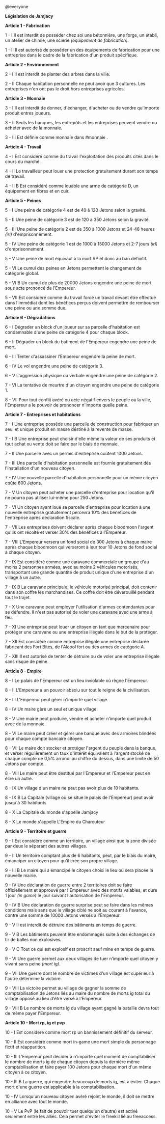 @everyone 

**Législation de Jamjacy**

**Article 1 - Fabrication**

1 - I
Il est interdit de posséder chez soi une bétonnière, une forge, un établi, un atelier de chimie, une scierie *(équipement de fabrication)*.

1 - II
Il est autorisé de posséder un des équipements de fabrication pour une entreprise dans le cadre de la fabrication d'un produit spécifique.

**Article 2 - Environnement**

2 - I
Il est interdit de planter des arbres dans la ville.

2 - II
Chaque habitation personnelle ne peut avoir que 3 cultures. Les entreprises n'en ont pas le droit hors entreprises agricoles.

**Article 3 - Monnaie**

3 - I
Il est interdit de donner, d'échanger, d'acheter ou de vendre qu'importe produit entres joueurs.

3 - II
Seuls les banques, les entrepôts et les entreprises peuvent vendre ou acheter avec de la monnaie.

3 - III
Est définie comme monnaie dans #monnaie .

**Article 4 - Travail**

4 - I
Est considéré comme du travail l'exploitation des produits cités dans le cours du marché.

4 - II
Le travailleur peut louer une protection gratuitement durant son temps de travail.

4 - II B
Est considéré comme louable une arme de catégorie D, un équipement en fibres et en cuir.

**Article 5 - Peines**

5 - I
Une peine de catégorie 4 est de 40 à 120 Jetons selon la gravité.

5 - II 
Une peine de catégorie 3 est de 120 à 350 Jetons selon la gravité.

5 - III 
Une peine de catégorie 2 est de 350 à 1000 Jetons et 24-48 heures *(irl)* d'emprisonnement.

5 - IV
Une peine de catégorie 1 est de 1000 à 15000 Jetons et 2-7 jours *(irl)* d'emprisonnement.

5 - V
Une peine de mort équivaut à la mort RP et donc au ban définitif.

5 - VI
Le cumul des peines en Jetons permettent le changement de catégorie global.

5 - VI B
Un cumul de plus de 20000 Jetons engendre une peine de mort sous acte prononcé de l'Empereur.

5 - VII Est considéré comme du travail forcé un travail devant être effectué dans l'immédiat dont les bénéfices perçus doivent permettre de rembourser une peine ou une somme due.

**Article 6 - Dégradations**

6 - I 
Dégrader un block d'un joueur sur sa parcelle d'habitation est condamnable d'une peine de catégorie 4 pour chaque block.

6 - II 
Dégrader un block du batiment de l'Empereur engendre une peine de mort.

6 - III
Tenter d'assassiner l'Empereur engendre la peine de mort.

6 - IV
Le vol engendre une peine de catégorie 3.

6 - V
L'aggression physique ou verbale engendre une peine de catégorie 2.

7 - VI
La tentative de meurtre d'un citoyen engendre une peine de catégorie 1.

8 - VII
Pour tout conflit avéré ou acte négatif envers le peuple ou la ville, l'Empereur a le pouvoir de prononcer n'importe quelle peine.

**Article 7 - Entreprises et habitations**

7 - I Une entreprise possède une parcelle de construction pour fabriquer un seul et unique produit en masse déstiné à la revente de masse.

7 - I B Une entreprise peut choisir d'elle même la valeur de ses produits et tout achat ou vente doit se faire par le biais de monnaie.

7 - II Une parcelle avec un permis d'entreprise coûtent 1000 Jetons.

7 - III Une parcelle d'habitation personnelle est fournie gratuitement dès l'installation d'un nouveau citoyen.

7 - IV Une nouvelle parcelle d'habitation personnelle pour un même citoyen coûte 600 Jetons.

7 - V Un citoyen peut acheter une parcelle d'entreprise pour location qu'il ne pourra pas utiliser lui-même pour 250 Jetons.

7 - VI Un citoyen ayant loué sa parcelle d'entreprise pour location à une nouvelle entreprise gratuitement percevra 10% des bénéfices de l'entreprise après déclaration fiscale.

7 - VII Les entreprises doivent déclarer après chaque bloodmoon l'argent qu'ils ont récolté et verser 30% des bénéfices à l'Empereur.

7 - VIII L'Empereur versera un fond social de 300 Jetons à chaque maire après chaque bloodmoon qui verseront à leur tour 10 Jetons de fond social à chaque citoyen.

7 - IX Est considéré comme une caravane commerciale un groupe d'au moins 2 personnes armées, avec au moins 2 véhicules motorisés, transportant une grande quantité de produit unique d'une entreprise d'un village à un autre.

7 - IX B La caravane principale, le véhicule motorisé principal, doit contenir dans son coffre les marchandises. Ce coffre doit être dévérouillé pendant tout le trajet.

7 - X Une caravane peut employer l'utilisation d'armes contendantes pour se défendre. Il n'est pas autorisé de voler une caravane avec une arme à feu.

7 - XI Une entreprise peut louer un citoyen en tant que mercenaire pour protéger une caravane ou une entreprise illégale dans le but de la protéger.

7 - XII Est considéré comme entreprise illégale une entreprise déclarée fabricant des Fort Bites, de l'Alcool fort ou des armes de catégorie A.

7 - XIII Il est autorisé de tenter de détruire ou de voler une entreprise illégale sans risque de peine.

**Article 8 - Empire**

8 - I Le palais de l'Empereur est un lieu inviolable où règne l'Empereur.

8 - II L'Empereur a un pouvoir absolu sur tout le reigne de la civilisation.

8 - III L'Empereur peut gérer n'importe quel village.

8 - IV Un maire gère un seul et unique village.

8 - V Une mairie peut produire, vendre et acheter n'importe quel produit avec de la monnaie.

8 - VI Le maire peut créer et gérer une banque avec des armoires blindées pour chaque compte bancaire citoyen.

8 - VII Le maire doit stocker et protéger l'argent du peuple dans la banque, et verser régulièrement un taux d'intérêt équivalent à l'argent stocké de chaque compte de 0,5% arrondi au chiffre du dessus, dans une limite de 50 Jetons par compte.

8 - VIII Le maire peut être destitué par l'Empereur et l'Empereur peut en élire un autre.

8 - IX Un village d'un maire ne peut pas avoir plus de 10 habitants.

8 - IX B La Capitale (village où se situe le palais de l'Empereur) peut avoir jusqu'à 30 habitants.

8 - X La Capitale du monde s'appelle Jamjacy

8 - X Le monde s'appelle L'Empire du Charcuteur

**Article 9 - Territoire et guerre**

9 - I Est considéré comme un territoire, un village ainsi que la zone divisée par deux le séparant des autres villages.

9 - II Un territoire comptant plus de 6 habitants, peut, par le biais du maire, émanciper un citoyen pour qu'il crée son propre village.

9 - III B Le maire qui a émancipé le citoyen choisi le lieu où sera placée la nouvelle mairie.

9 - IV Une déclaration de guerre entre 2 territoires doit se faire officiellement et approuvé par l'Empereur avec des motifs valables, et dure 1 jour *(in game)* le jour suivant l'autorisation de l'Empereur.

9 - IV B Une déclaration de guerre surprise peut se faire dans les mêmes conditions mais sans que le village ciblé ne soit au courant à l'avance, contre une somme de 10000 Jetons versés à l'Empereur.

9 - V Il est interdit de détruire des bâtiments en temps de guerre.

9 - V B Les bâtiments peuvent être endommagés suite à des échanges de tir de balles non explosives.

9 - V C Tout ce qui est explosif est proscrit sauf mine en temps de guerre.

9 - VI Une guerre permet aux deux villages de tuer n'importe quel citoyen y vivant sans peine *(mort ig)*.

9 - VII Une guerre dont le nombre de victimes d'un village est supérieur à l'autre détermine la victoire.

9 - VIII La victoire permet au village de gagner la somme de comptabilisation de Jetons liés au maire du nombre de morts ig total du village opposé au lieu d'être versé à l'Empereur.

9 - VIII B Le nombre de morts ig du village ayant gagné la bataille devra tout de même payer l'Empereur.

**Article 10 - Mort rp, ig et pvp**

10 - I Est considéré comme mort rp un bannissement définitif du serveur.

10 - II Est considéré comme mort in-game une mort simple du personnage fictif et réapparition.

10 - III L'Empereur peut décider à n'importe quel moment de comptabiliser le nombre de morts ig de chaque citoyen depuis la dernière même comptabilisation et faire payer 100 Jetons pour chaque mort d'un même citoyen à ce citoyen.

10 - III B La guerre, qui engendre beaucoup de morts ig, est à éviter. Chaque mort d'une guerre est applicable à la comptabilisation.

10 - IV Lorsqu'un nouveau citoyen avéré rejoint le monde, il doit se mettre en alliance avec tout le monde.

10 - V Le PvP (le fait de pouvoir tuer quelqu'un d'autre) est activé seulement entre les alliés. Cela permet d'éviter le freekill lié au freeaccess.
